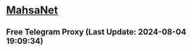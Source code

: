 
# [MahsaNet](https://t.me/mahsa_net)
## Free Telegram Proxy (Last Update: 2024-08-04 19:09:34)

    